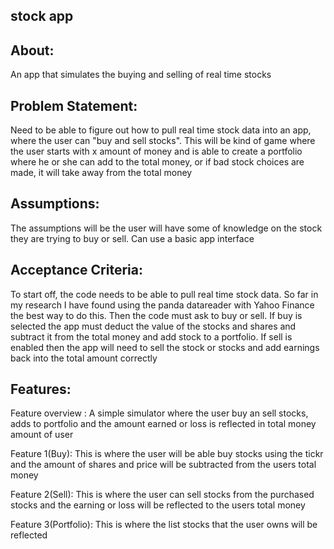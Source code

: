 ## stock app

## About:
  An app that simulates the buying and selling of real time stocks

## Problem Statement:
   Need to be able to figure out how to pull real time stock data into an app, where the user can "buy and sell stocks". This will be kind of game where the user starts with x amount of money and is able to create a portfolio where he or she can add to the total money, or if bad stock choices are made, it will take away from the total money

## Assumptions:
   The assumptions will be the user will have some of knowledge on the stock they are trying to buy or sell. Can use a basic app interface

## Acceptance Criteria:
   To start off, the code needs to be able to pull real time stock data. So far in my research I have found using the panda datareader with Yahoo Finance the best way to do this. Then the code must ask to buy or sell. If buy is selected the app must deduct the value of the stocks and shares and subtract it from the total money and add stock to a portfolio. If sell is enabled then the app will need to sell the stock or stocks and add earnings back into the total amount correctly

## Features:
  Feature overview : A simple simulator where the user buy an sell stocks, adds to portfolio and the amount earned or loss is reflected in total money amount of user
   
   Feature 1(Buy): This is where the user will be able buy stocks using the tickr and the amount of shares and price will be subtracted from the users total money
  
   Feature 2(Sell): This is where the user can sell stocks from the purchased stocks and the earning or loss will be reflected to the users total money
  
  Feature 3(Portfolio): This is where the list stocks that the user owns will be reflected
